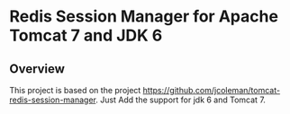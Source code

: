 Redis Session Manager for Apache Tomcat 7 and JDK 6
=======================================

Overview
--------

This project is based on the project https://github.com/jcoleman/tomcat-redis-session-manager. Just Add the support for jdk 6 and Tomcat 7.